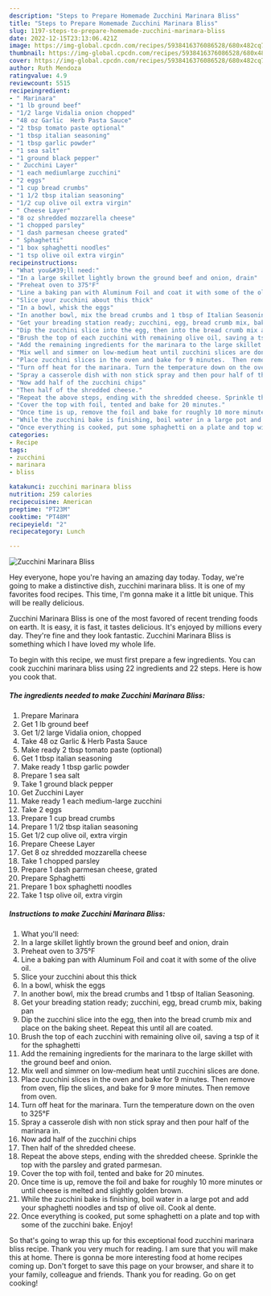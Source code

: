 ```yaml
---
description: "Steps to Prepare Homemade Zucchini Marinara Bliss"
title: "Steps to Prepare Homemade Zucchini Marinara Bliss"
slug: 1197-steps-to-prepare-homemade-zucchini-marinara-bliss
date: 2022-12-15T23:13:06.421Z
image: https://img-global.cpcdn.com/recipes/5938416376086528/680x482cq70/zucchini-marinara-bliss-recipe-main-photo.jpg
thumbnail: https://img-global.cpcdn.com/recipes/5938416376086528/680x482cq70/zucchini-marinara-bliss-recipe-main-photo.jpg
cover: https://img-global.cpcdn.com/recipes/5938416376086528/680x482cq70/zucchini-marinara-bliss-recipe-main-photo.jpg
author: Ruth Mendoza
ratingvalue: 4.9
reviewcount: 5515
recipeingredient:
- " Marinara"
- "1 lb ground beef"
- "1/2 large Vidalia onion chopped"
- "48 oz Garlic  Herb Pasta Sauce"
- "2 tbsp tomato paste optional"
- "1 tbsp italian seasoning"
- "1 tbsp garlic powder"
- "1 sea salt"
- "1 ground black pepper"
- " Zucchini Layer"
- "1 each mediumlarge zucchini"
- "2 eggs"
- "1 cup bread crumbs"
- "1 1/2 tbsp italian seasoning"
- "1/2 cup olive oil extra virgin"
- " Cheese Layer"
- "8 oz shredded mozzarella cheese"
- "1 chopped parsley"
- "1 dash parmesan cheese grated"
- " Sphaghetti"
- "1 box sphaghetti noodles"
- "1 tsp olive oil extra virgin"
recipeinstructions:
- "What you&#39;ll need:"
- "In a large skillet lightly brown the ground beef and onion, drain"
- "Preheat oven to 375°F"
- "Line a baking pan with Aluminum Foil and coat it with some of the olive oil."
- "Slice your zucchini about this thick"
- "In a bowl, whisk the eggs"
- "In another bowl, mix the bread crumbs and 1 tbsp of Italian Seasoning."
- "Get your breading station ready; zucchini, egg, bread crumb mix, baking pan"
- "Dip the zucchini slice into the egg, then into the bread crumb mix and place on the baking sheet. Repeat this until all are coated."
- "Brush the top of each zucchini with remaining olive oil, saving a tsp of it for the sphaghetti"
- "Add the remaining ingredients for the marinara to the large skillet with the ground beef and onion."
- "Mix well and simmer on low-medium heat until zucchini slices are done."
- "Place zucchini slices in the oven and bake for 9 minutes.  Then remove from oven, flip the slices, and bake for 9 more minutes. Then remove from oven."
- "Turn off heat for the marinara. Turn the temperature down on the oven to 325°F"
- "Spray a casserole dish with non stick spray and then pour half of the marinara in."
- "Now add half of the zucchini chips"
- "Then half of the shredded cheese."
- "Repeat the above steps, ending with the shredded cheese. Sprinkle the top with the parsley and grated parmesan."
- "Cover the top with foil, tented and bake for 20 minutes."
- "Once time is up, remove the foil and bake for roughly 10 more minutes or until cheese is melted and slightly golden brown."
- "While the zucchini bake is finishing, boil water in a large pot and add your sphaghetti noodles and tsp of olive oil. Cook al dente."
- "Once everything is cooked, put some sphaghetti on a plate and top with some of the zucchini bake. Enjoy!"
categories:
- Recipe
tags:
- zucchini
- marinara
- bliss

katakunci: zucchini marinara bliss 
nutrition: 259 calories
recipecuisine: American
preptime: "PT23M"
cooktime: "PT48M"
recipeyield: "2"
recipecategory: Lunch

---
```



![Zucchini Marinara Bliss](https://img-global.cpcdn.com/recipes/5938416376086528/680x482cq70/zucchini-marinara-bliss-recipe-main-photo.jpg)

Hey everyone, hope you're having an amazing day today. Today, we're going to make a distinctive dish, zucchini marinara bliss. It is one of my favorites food recipes. This time, I'm gonna make it a little bit unique. This will be really delicious.



Zucchini Marinara Bliss is one of the most favored of recent trending foods on earth. It is easy, it is fast, it tastes delicious. It's enjoyed by millions every day. They're fine and they look fantastic. Zucchini Marinara Bliss is something which I have loved my whole life.


To begin with this recipe, we must first prepare a few ingredients. You can cook zucchini marinara bliss using 22 ingredients and 22 steps. Here is how you cook that.

<!--inarticleads1-->

##### The ingredients needed to make Zucchini Marinara Bliss:

1. Prepare  Marinara
1. Get 1 lb ground beef
1. Get 1/2 large Vidalia onion, chopped
1. Take 48 oz Garlic &amp; Herb Pasta Sauce
1. Make ready 2 tbsp tomato paste (optional)
1. Get 1 tbsp italian seasoning
1. Make ready 1 tbsp garlic powder
1. Prepare 1 sea salt
1. Take 1 ground black pepper
1. Get  Zucchini Layer
1. Make ready 1 each medium-large zucchini
1. Take 2 eggs
1. Prepare 1 cup bread crumbs
1. Prepare 1 1/2 tbsp italian seasoning
1. Get 1/2 cup olive oil, extra virgin
1. Prepare  Cheese Layer
1. Get 8 oz shredded mozzarella cheese
1. Take 1 chopped parsley
1. Prepare 1 dash parmesan cheese, grated
1. Prepare  Sphaghetti
1. Prepare 1 box sphaghetti noodles
1. Take 1 tsp olive oil, extra virgin




<!--inarticleads2-->

##### Instructions to make Zucchini Marinara Bliss:

1. What you&#39;ll need:
1. In a large skillet lightly brown the ground beef and onion, drain
1. Preheat oven to 375°F
1. Line a baking pan with Aluminum Foil and coat it with some of the olive oil.
1. Slice your zucchini about this thick
1. In a bowl, whisk the eggs
1. In another bowl, mix the bread crumbs and 1 tbsp of Italian Seasoning.
1. Get your breading station ready; zucchini, egg, bread crumb mix, baking pan
1. Dip the zucchini slice into the egg, then into the bread crumb mix and place on the baking sheet. Repeat this until all are coated.
1. Brush the top of each zucchini with remaining olive oil, saving a tsp of it for the sphaghetti
1. Add the remaining ingredients for the marinara to the large skillet with the ground beef and onion.
1. Mix well and simmer on low-medium heat until zucchini slices are done.
1. Place zucchini slices in the oven and bake for 9 minutes.  Then remove from oven, flip the slices, and bake for 9 more minutes. Then remove from oven.
1. Turn off heat for the marinara. Turn the temperature down on the oven to 325°F
1. Spray a casserole dish with non stick spray and then pour half of the marinara in.
1. Now add half of the zucchini chips
1. Then half of the shredded cheese.
1. Repeat the above steps, ending with the shredded cheese. Sprinkle the top with the parsley and grated parmesan.
1. Cover the top with foil, tented and bake for 20 minutes.
1. Once time is up, remove the foil and bake for roughly 10 more minutes or until cheese is melted and slightly golden brown.
1. While the zucchini bake is finishing, boil water in a large pot and add your sphaghetti noodles and tsp of olive oil. Cook al dente.
1. Once everything is cooked, put some sphaghetti on a plate and top with some of the zucchini bake. Enjoy!




So that's going to wrap this up for this exceptional food zucchini marinara bliss recipe. Thank you very much for reading. I am sure that you will make this at home. There is gonna be more interesting food at home recipes coming up. Don't forget to save this page on your browser, and share it to your family, colleague and friends. Thank you for reading. Go on get cooking!
